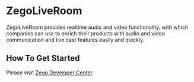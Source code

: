 # ZegoLiveRoom

ZegoLiveRoom provides realtime audio and video functionality, with which companies can use to enrich their products with audio and video communication and live cast features easily and quickly.

## How To Get Started

Please visit [Zego Developer Center](https://www.zego.im/html/document/#Live_Room)



